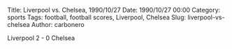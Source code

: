 Title: Liverpool vs. Chelsea, 1990/10/27
Date: 1990/10/27 00:00
Category: sports
Tags: football, football scores, Liverpool, Chelsea
Slug: liverpool-vs-chelsea
Author: carbonero


Liverpool 2 - 0 Chelsea
